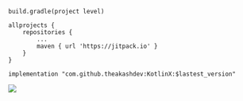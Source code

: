 

```
build.gradle(project level)

allprojects {
    repositories {
        ...
        maven { url 'https://jitpack.io' }
    }
}

implementation "com.github.theakashdev:KotlinX:$lastest_version"

```

[![](https://jitpack.io/v/theakashdev/KotlinX.svg)](https://jitpack.io/#theakashdev/KotlinX)


